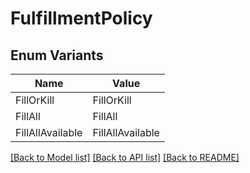 # FulfillmentPolicy

## Enum Variants

| Name | Value |
|---- | -----|
| FillOrKill | FillOrKill |
| FillAll | FillAll |
| FillAllAvailable | FillAllAvailable |


[[Back to Model list]](../README.md#documentation-for-models) [[Back to API list]](../README.md#documentation-for-api-endpoints) [[Back to README]](../README.md)


